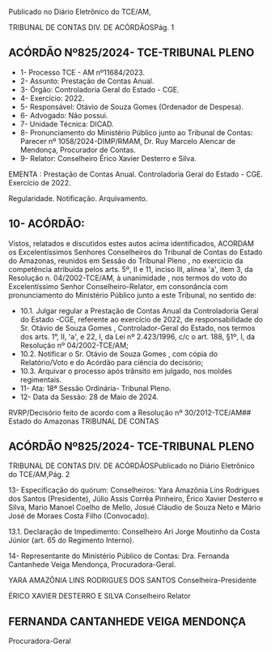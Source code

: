 Publicado  no  Diário  Eletrônico do TCE/AM,

TRIBUNAL DE CONTAS DIV. DE ACÓRDÃOSPág. 1

## ACÓRDÃO Nº825/2024- TCE-TRIBUNAL PLENO

- 1- Processo TCE - AM nº11684/2023.
- 2- Assunto: Prestação de Contas Anual.
- 3- Órgão: Controladoria Geral do Estado - CGE.
- 4- Exercício: 2022.
- 5- Responsável: Otávio de Souza Gomes (Ordenador de Despesa).
- 6- Advogado: Não possui.
- 7- Unidade Técnica: DICAD.
- 8- Pronunciamento  do  Ministério  Público  junto  ao  Tribunal  de  Contas: Parecer  nº 1058/2024-DIMP/RMAM,  Dr.  Ruy  Marcelo  Alencar  de  Mendonça,  Procurador  de Contas.
- 9- Relator: Conselheiro Érico Xavier Desterro e Silva.

EMENTA : Prestação de Contas Anual. Controladoria Geral do Estado - CGE. Exercício de 2022.

Regularidade. Notificação. Arquivamento.

## 10-  ACÓRDÃO:

Vistos, relatados e discutidos estes autos acima identificados, ACORDAM os Excelentíssimos Senhores Conselheiros do Tribunal de Contas do Estado do Amazonas, reunidos em Sessão do Tribunal Pleno , no exercício da competência atribuída pelos arts. 5º, II e 11, inciso III, alínea 'a', item 3, da Resolução n. 04/2002-TCE/AM, à unanimidade , nos termos do voto do Excelentíssimo Senhor Conselheiro-Relator, em consonância com pronunciamento do Ministério Público junto a este Tribunal, no sentido de:

- 10.1. Julgar regular a  Prestação de Contas Anual da Controladoria Geral do Estado -CGE, referente ao exercício de 2022, de responsabilidade do Sr. Otávio de Souza Gomes , Controlador-Geral do  Estado,  nos  termos  dos  arts.  1°,  II,  'a',  e  22,  I,  da  Lei  nº 2.423/1996, c/c o art. 188, §1º, I, da Resolução nº 04/2002-TCE/AM;
- 10.2. Notificar o Sr. Otávio de Souza Gomes , com cópia do Relatório/Voto e do Acórdão para ciência do decisório;
- 10.3. Arquivar o processo após trânsito em julgado, nos moldes regimentais.
- 11-  Ata: 18ª Sessão Ordinária- Tribunal Pleno.
- 12-  Data da Sessão: 28 de Maio de 2024.

RVRP/Decisório feito de acordo com a Resolução nº 30/2012-TCE/AM## Estado do Amazonas TRIBUNAL DE CONTAS

## ACÓRDÃO Nº825/2024- TCE-TRIBUNAL PLENO

TRIBUNAL DE CONTAS DIV. DE ACÓRDÃOSPublicado  no  Diário  Eletrônico do TCE/AM,Pág. 2

13-  Especificação  do  quórum: Conselheiros:  Yara  Amazônia  Lins  Rodrigues  dos Santos (Presidente), Júlio Assis Corrêa Pinheiro, Érico Xavier Desterro e Silva, Mario Manoel Coelho de Mello, Josué Cláudio de Souza Neto e Mário José de Moraes Costa Filho (Convocado).

13.1. Declaração de Impedimento: Conselheiro Ari Jorge Moutinho da Costa Júnior (art. 65 do Regimento Interno).

14-  Representante do Ministério Público de Contas: Dra. Fernanda Cantanhede Veiga Mendonça, Procuradora-Geral.

YARA AMAZÔNIA LINS RODRIGUES DOS SANTOS Conselheira-Presidente

ÉRICO XAVIER DESTERRO E SILVA Conselheiro Relator

## FERNANDA CANTANHEDE VEIGA MENDONÇA

Procuradora-Geral
